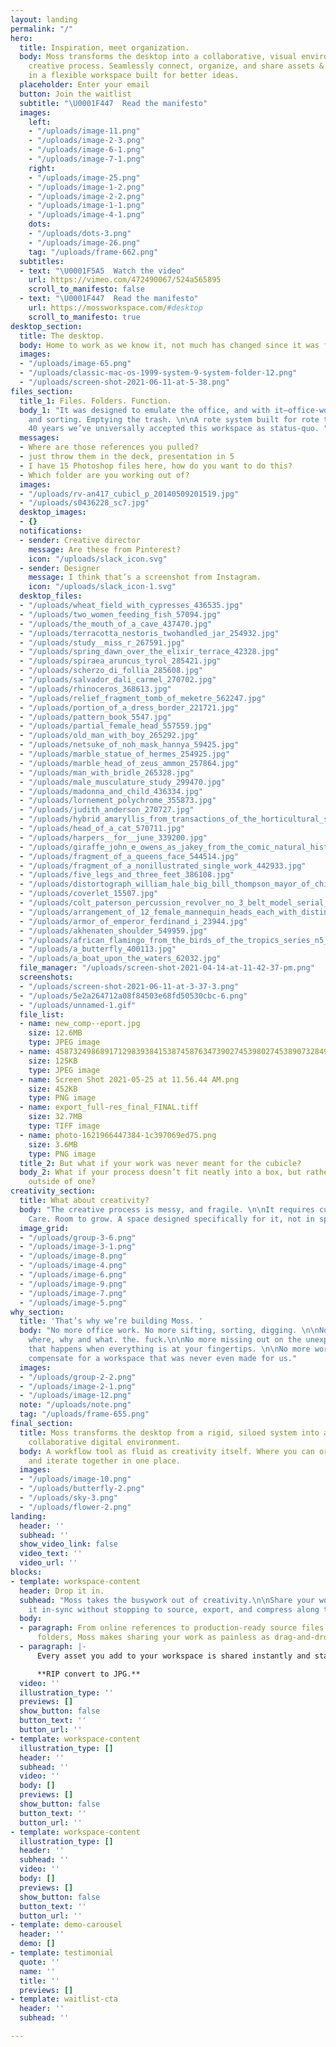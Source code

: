 ```yaml
---
layout: landing
permalink: "/"
hero:
  title: Inspiration, meet organization.
  body: Moss transforms the desktop into a collaborative, visual environment for the
    creative process. Seamlessly connect, organize, and share assets & inspiration
    in a flexible workspace built for better ideas.
  placeholder: Enter your email
  button: Join the waitlist
  subtitle: "\U0001F447  Read the manifesto"
  images:
    left:
    - "/uploads/image-11.png"
    - "/uploads/image-2-3.png"
    - "/uploads/image-6-1.png"
    - "/uploads/image-7-1.png"
    right:
    - "/uploads/image-25.png"
    - "/uploads/image-1-2.png"
    - "/uploads/image-2-2.png"
    - "/uploads/image-1-1.png"
    - "/uploads/image-4-1.png"
    dots:
    - "/uploads/dots-3.png"
    - "/uploads/image-26.png"
    tag: "/uploads/frame-662.png"
  subtitles:
  - text: "\U0001F5A5  Watch the video"
    url: https://vimeo.com/472490067/524a565895
    scroll_to_manifesto: false
  - text: "\U0001F447  Read the manifesto"
    url: https://mossworkspace.com/#desktop
    scroll_to_manifesto: true
desktop_section:
  title: The desktop.
  body: Home to work as we know it, not much has changed since it was first introduced.
  images:
  - "/uploads/image-65.png"
  - "/uploads/classic-mac-os-1999-system-9-system-folder-12.png"
  - "/uploads/screen-shot-2021-06-11-at-5-38.png"
files_section:
  title_1: Files. Folders. Function.
  body_1: "It was designed to emulate the office, and with it—office-work.\n\nSifting
    and sorting. Emptying the trash. \n\nA rote system built for rote tasks. After
    40 years we’ve universally accepted this workspace as status-quo. "
  messages:
  - Where are those references you pulled?
  - just throw them in the deck, presentation in 5
  - I have 15 Photoshop files here, how do you want to do this?
  - Which folder are you working out of?
  images:
  - "/uploads/rv-an417_cubicl_p_20140509201519.jpg"
  - "/uploads/s0436228_sc7.jpg"
  desktop_images:
  - {}
  notifications:
  - sender: Creative director
    message: Are these from Pinterest?
    icon: "/uploads/slack_icon.svg"
  - sender: Designer
    message: I think that’s a screenshot from Instagram.
    icon: "/uploads/slack_icon-1.svg"
  desktop_files:
  - "/uploads/wheat_field_with_cypresses_436535.jpg"
  - "/uploads/two_women_feeding_fish_57094.jpg"
  - "/uploads/the_mouth_of_a_cave_437470.jpg"
  - "/uploads/terracotta_nestoris_twohandled_jar_254932.jpg"
  - "/uploads/study__miss_r_267591.jpg"
  - "/uploads/spring_dawn_over_the_elixir_terrace_42328.jpg"
  - "/uploads/spiraea_aruncus_tyrol_285421.jpg"
  - "/uploads/scherzo_di_follia_285608.jpg"
  - "/uploads/salvador_dali_carmel_270702.jpg"
  - "/uploads/rhinoceros_368613.jpg"
  - "/uploads/relief_fragment_tomb_of_meketre_562247.jpg"
  - "/uploads/portion_of_a_dress_border_221721.jpg"
  - "/uploads/pattern_book_5547.jpg"
  - "/uploads/partial_female_head_557559.jpg"
  - "/uploads/old_man_with_boy_265292.jpg"
  - "/uploads/netsuke_of_noh_mask_hannya_59425.jpg"
  - "/uploads/marble_statue_of_hermes_254925.jpg"
  - "/uploads/marble_head_of_zeus_ammon_257864.jpg"
  - "/uploads/man_with_bridle_265328.jpg"
  - "/uploads/male_musculature_study_299470.jpg"
  - "/uploads/madonna_and_child_436334.jpg"
  - "/uploads/lornement_polychrome_355873.jpg"
  - "/uploads/judith_anderson_270727.jpg"
  - "/uploads/hybrid_amaryllis_from_transactions_of_the_horticultural_society_of_london__376706.jpg"
  - "/uploads/head_of_a_cat_570711.jpg"
  - "/uploads/harpers__for__june_339200.jpg"
  - "/uploads/giraffe_john_e_owens_as_jakey_from_the_comic_natural_history_of_the_huma_395469.jpg"
  - "/uploads/fragment_of_a_queens_face_544514.jpg"
  - "/uploads/fragment_of_a_nonillustrated_single_work_442933.jpg"
  - "/uploads/five_legs_and_three_feet_386108.jpg"
  - "/uploads/distortograph_william_hale_big_bill_thompson_mayor_of_chicago_296347.jpg"
  - "/uploads/coverlet_15507.jpg"
  - "/uploads/colt_paterson_percussion_revolver_no_3_belt_model_serial_no_156_with_c_24846.jpg"
  - "/uploads/arrangement_of_12_female_mannequin_heads_each_with_distinct_physiognomy_an_265295.jpg"
  - "/uploads/armor_of_emperor_ferdinand_i_23944.jpg"
  - "/uploads/akhenaten_shoulder_549959.jpg"
  - "/uploads/african_flamingo_from_the_birds_of_the_tropics_series_n5_for_allen__gint_406840.jpg"
  - "/uploads/a_butterfly_400113.jpg"
  - "/uploads/a_boat_upon_the_waters_62032.jpg"
  file_manager: "/uploads/screen-shot-2021-04-14-at-11-42-37-pm.png"
  screenshots:
  - "/uploads/screen-shot-2021-06-11-at-3-37-3.png"
  - "/uploads/5e2a264712a08f84503e68fd50530cbc-6.png"
  - "/uploads/unnamed-1.gif"
  file_list:
  - name: new_comp--eport.jpg
    size: 12.6MB
    type: JPEG image
  - name: 4587324986891712983938415387458763473902745398027453890732849057324.jpg
    size: 125KB
    type: JPEG image
  - name: Screen Shot 2021-05-25 at 11.56.44 AM.png
    size: 452KB
    type: PNG image
  - name: export_full-res_final_FINAL.tiff
    size: 32.7MB
    type: TIFF image
  - name: photo-1621966447384-1c397069ed75.png
    size: 3.6MB
    type: PNG image
  title_2: But what if your work was never meant for the cubicle?
  body_2: What if your process doesn’t fit neatly into a box, but rather demands thinking
    outside of one?
creativity_section:
  title: What about creativity?
  body: "The creative process is messy, and fragile. \n\nIt requires cultivation.
    Care. Room to grow. A space designed specifically for it, not in spite of it."
  image_grid:
  - "/uploads/group-3-6.png"
  - "/uploads/image-3-1.png"
  - "/uploads/image-8.png"
  - "/uploads/image-4.png"
  - "/uploads/image-6.png"
  - "/uploads/image-9.png"
  - "/uploads/image-7.png"
  - "/uploads/image-5.png"
why_section:
  title: 'That’s why we’re building Moss. '
  body: "No more office work. No more sifting, sorting, digging. \n\nNo more asking
    where, why and what. the. fuck.\n\nNo more missing out on the unexpected chemistry
    that happens when everything is at your fingertips. \n\nNo more workarounds to
    compensate for a workspace that was never even made for us."
  images:
  - "/uploads/group-2-2.png"
  - "/uploads/image-2-1.png"
  - "/uploads/image-12.png"
  note: "/uploads/note.png"
  tag: "/uploads/frame-655.png"
final_section:
  title: Moss transforms the desktop from a rigid, siloed system into an open and
    collaborative digital environment.
  body: A workflow tool as fluid as creativity itself. Where you can organize, experiment,
    and iterate together in one place.
  images:
  - "/uploads/image-10.png"
  - "/uploads/butterfly-2.png"
  - "/uploads/sky-3.png"
  - "/uploads/flower-2.png"
landing:
  header: ''
  subhead: ''
  show_video_link: false
  video_text: ''
  video_url: ''
blocks:
- template: workspace-content
  header: Drop it in.
  subhead: "Moss takes the busywork out of creativity.\n\nShare your work and keep
    it in-sync without stopping to source, export, and compress along the way. "
  body:
  - paragraph: From online references to production-ready source files and daily output
      folders, Moss makes sharing your work as painless as drag-and-drop.
  - paragraph: |-
      Every asset you add to your workspace is shared instantly and stays tethered to its source, so your latest is at your fingertips and stays up to date for your entire team.

      **RIP convert to JPG.**
  video: ''
  illustration_type: ''
  previews: []
  show_button: false
  button_text: ''
  button_url: ''
- template: workspace-content
  illustration_type: []
  header: ''
  subhead: ''
  video: ''
  body: []
  previews: []
  show_button: false
  button_text: ''
  button_url: ''
- template: workspace-content
  illustration_type: []
  header: ''
  subhead: ''
  video: ''
  body: []
  previews: []
  show_button: false
  button_text: ''
  button_url: ''
- template: demo-carousel
  header: ''
  demo: []
- template: testimonial
  quote: ''
  name: ''
  title: ''
  previews: []
- template: waitlist-cta
  header: ''
  subhead: ''

---
```

